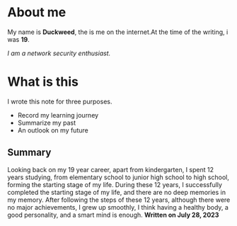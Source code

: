 # About me
My name is **Duckweed**, the is me on the internet.At the time of the writing, i was **19**.

*I am a network security enthusiast.*
# What is this
I wrote this note for three purposes.
+ Record my learning journey
+ Summarize my past
+ An outlook on my future
## Summary 
Looking back on my 19 year career, apart from kindergarten, I spent 12 years studying, from elementary school to junior high school to high school, forming the starting stage of my life. During these 12 years, I successfully completed the starting stage of my life, and there are no deep memories in my memory. After following the steps of these 12 years, although there were no major achievements, I grew up smoothly, I think having a healthy body, a good personality, and a smart mind is enough. **Written on July 28, 2023**
